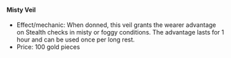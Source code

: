 #### Misty Veil

- Effect/mechanic: When donned, this veil grants the wearer advantage on Stealth checks in misty or foggy conditions. The advantage lasts for 1 hour and can be used once per long rest.
- Price: 100 gold pieces